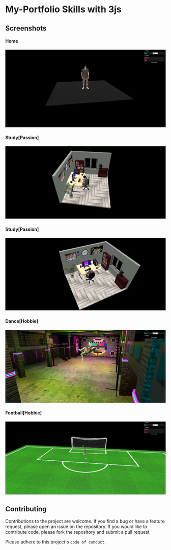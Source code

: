 # My-Portfolio Skills with 3js 


## Screenshots

#### Home
![App Preview](/public/home.png )

#### Study[Passion]
![App Preview](/public/study1.png  )
#### Study[Passion]
![App Preview](/public/study2.png  )
#### Dance[Hobbie]
![App Preview](/public/dance.png  )
#### Football[Hobbie]
![App Preview](/public/football.png  )

## Contributing

Contributions to the project are welcome. If you find a bug or have a feature request, please open an issue on the repository. If you would like to contribute code, please fork the repository and submit a pull request


Please adhere to this project's `code of conduct`.
